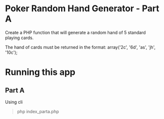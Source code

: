 # Poker Random Hand Generator - Part A
Create a PHP function that will generate a random hand of 5 standard playing cards.

The hand of cards must be returned in the format: array('2c', '6d', 'as', 'jh', '10c');

# Running this app

## Part A

Using cli

> php index_parta.php

